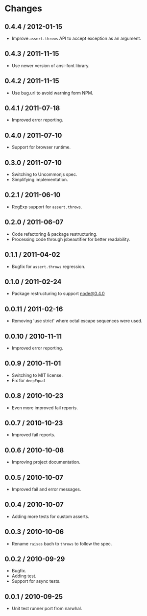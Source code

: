 # Changes #

## 0.4.4 / 2012-01-15

  - Improve `assert.throws` API to accept exception as an argument.

## 0.4.3 / 2011-11-15

   - Use newer version of ansi-font library.
    
## 0.4.2 / 2011-11-15

   - Use bug.url to avoid warning form NPM.

## 0.4.1 / 2011-07-18 ##

  - Improved error reporting.

## 0.4.0 / 2011-07-10 ##

  - Support for browser runtime.

## 0.3.0 / 2011-07-10 ##

  - Switching to Uncommonjs spec.
  - Simplifying implementation.

## 0.2.1 / 2011-06-10 ##

  - RegExp support for `assert.throws`.

## 0.2.0 / 2011-06-07 ##

  - Code refactoring & package restructuring.
  - Processing code through jsbeautifier for better readability.

## 0.1.1 / 2011-04-02 ##

  - Bugfix for `assert.throws` regression.

## 0.1.0 / 2011-02-24 ##

  - Package restructuring to support node@0.4.0

## 0.0.11 / 2011-02-16 ##

  - Removing 'use strict' where octal escape sequences were used.

## 0.0.10 / 2010-11-11 ##

  - Improved error reporting.

## 0.0.9 / 2010-11-01 ##

  - Switching to MIT license.
  - Fix for `deepEqual`

## 0.0.8 / 2010-10-23 ##

  - Even more improved fail reports.

## 0.0.7 / 2010-10-23 ##

  - Improved fail reports.

## 0.0.6 / 2010-10-08 ##

  - Improving project documentation.

## 0.0.5 / 2010-10-07 ##

  - Improved fail and error messages.

## 0.0.4 / 2010-10-07 ##

  - Adding more tests for custom asserts.

## 0.0.3 / 2010-10-06 ##

  - Rename `raises` bach to `throws` to follow the spec.

## 0.0.2 / 2010-09-29 ##

  - Bugfix.
  - Adding test.
  - Support for async tests.

## 0.0.1 / 2010-09-25 ##

  - Unit test runner port from narwhal.
